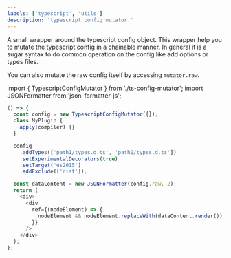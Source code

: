 ```yaml
---
labels: ['typescript', 'utils']
description: 'typescript config mutator.'
---
```


A small wrapper around the typescript config object.
This wrapper help you to mutate the typescript config in a chainable manner.
In general it is a sugar syntax to do common operation on the config like add options or types files.

You can also mutate the raw config itself by accessing `mutator.raw`.

import { TypescriptConfigMutator } from './ts-config-mutator';
import JSONFormatter from 'json-formatter-js';

```js live
() => {
  const config = new TypescriptConfigMutator({});
  class MyPlugin {
    apply(compiler) {}
  }

  config
    .addTypes(['path1/types.d.ts', 'path2/types.d.ts'])
    .setExperimentalDecorators(true)
    .setTarget('es2015')
    .addExclude(['dist']);

  const dataContent = new JSONFormatter(config.raw, 2);
  return (
    <div>
      <div
        ref={(nodeElement) => {
          nodeElement && nodeElement.replaceWith(dataContent.render());
        }}
      />
    </div>
  );
};
```

